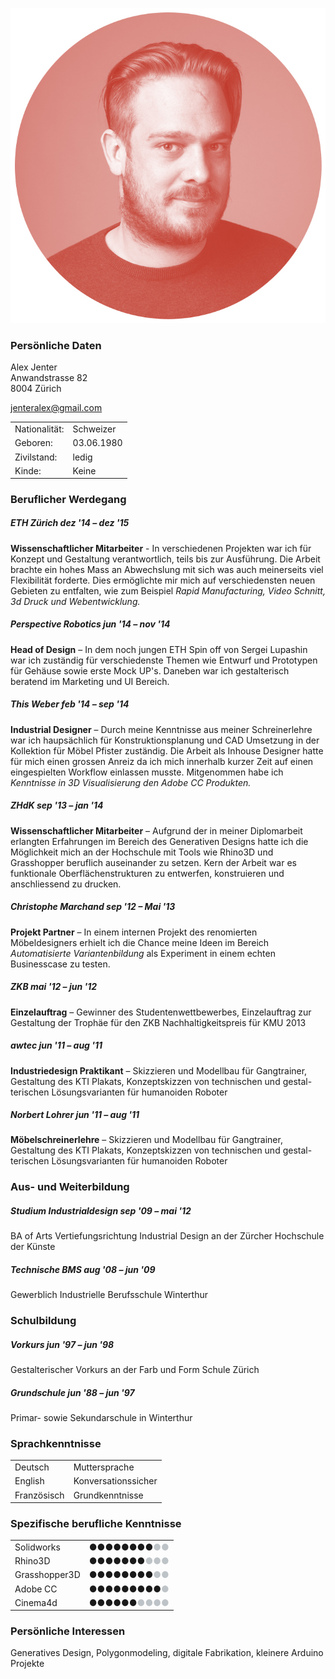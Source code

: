 ![](./img/foto-av.jpg)

### Persönliche Daten
Alex Jenter    
Anwandstrasse 82  
8004 Zürich

[jenteralex@gmail.com](mailto:jenteralex@gmail.com)

<table>
    <tr><td>Nationalität:</td> <td>Schweizer</td><tr>
    <tr><td>Geboren:</td>      <td>03.06.1980</td><tr>
    <tr><td>Zivilstand:</td>   <td>ledig</td><tr>
    <tr><td>Kinde:</td>        <td>Keine</td><tr>
</table>

### Beruflicher Werdegang

##### ETH Zürich <span class="right">dez '14 – dez '15</span>
**Wissenschaftlicher Mitarbeiter** - In verschiedenen Projekten war ich für Konzept und Gestaltung verantwortlich, teils bis zur Ausführung. Die Arbeit brachte ein hohes Mass an Abwechslung mit sich was auch meinerseits viel Flexibilität forderte. Dies ermöglichte mir mich auf verschiedensten neuen Gebieten zu entfalten, wie zum Beispiel *Rapid Manufacturing, Video Schnitt, 3d Druck und Webentwicklung.*

##### Perspective Robotics <span class="right">jun '14 – nov '14</span>
**Head of Design** – In dem noch jungen ETH Spin off von Sergei Lupashin war ich zuständig für verschiedenste Themen wie Entwurf und Prototypen für Gehäuse sowie erste Mock UP's. Daneben war ich gestalterisch beratend im Marketing und UI Bereich.

##### This Weber <span class="right">feb '14 – sep '14</span>
**Industrial Designer** – Durch meine Kenntnisse aus meiner Schreinerlehre war ich haupsächlich für Konstruktionsplanung und CAD Umsetzung in der Kollektion für Möbel Pfister zuständig. Die Arbeit als Inhouse Designer hatte für mich einen grossen Anreiz da ich mich innerhalb kurzer Zeit auf einen eingespielten Workflow einlassen musste. Mitgenommen habe ich *Kenntnisse in 3D Visualisierung den Adobe CC Produkten.*


##### ZHdK <span class="right">sep '13 – jan '14</span>
**Wissenschaftlicher Mitarbeiter** – Aufgrund der in meiner Diplomarbeit erlangten Erfahrungen im Bereich des Generativen Designs hatte ich die Möglichkeit mich an der Hochschule mit Tools wie Rhino3D und Grasshopper beruflich auseinander zu setzen. Kern der Arbeit war es funktionale Oberflächenstrukturen zu entwerfen, konstruieren und anschliessend zu drucken.

##### Christophe Marchand <span class="right">sep '12 – Mai '13</span>
**Projekt Partner** – In einem internen Projekt des renomierten Möbeldesigners erhielt ich die Chance meine Ideen im Bereich *Automatisierte Variantenbildung* als Experiment in einem echten Businesscase zu testen.

##### ZKB <span class="right">mai '12 – jun '12</span>
**Einzelauftrag** – Gewinner des Studentenwettbewerbes, Einzelauftrag zur Gestaltung der Trophäe für den ZKB Nachhaltigkeitspreis für KMU 2013

##### awtec <span class="right">jun '11 – aug '11</span>
**Industriedesign Praktikant** – Skizzieren und Modellbau für Gangtrainer, Gestaltung des KTI Plakats, Konzeptskizzen von technischen und gestal- terischen Lösungsvarianten für humanoiden Roboter

##### Norbert Lohrer <span class="right">jun '11 – aug '11</span>
**Möbelschreinerlehre** – Skizzieren und Modellbau für Gangtrainer, Gestaltung des KTI Plakats, Konzeptskizzen von technischen und gestal- terischen Lösungsvarianten für humanoiden Roboter


### Aus- und Weiterbildung
##### Studium Industrialdesign <span class="right">sep '09 – mai '12</span>
BA of Arts Vertiefungsrichtung Industrial Design an der Zürcher Hochschule der Künste
##### Technische BMS <span class="right">aug '08 – jun '09</span>
Gewerblich Industrielle Berufsschule Winterthur

### Schulbildung
##### Vorkurs <span class="right">jun '97 – jun '98</span>
Gestalterischer Vorkurs an der Farb und Form Schule Zürich
##### Grundschule <span class="right">jun '88 – jun '97</span>
Primar- sowie Sekundarschule in Winterthur




### Sprachkenntnisse
<table>
    <tr><td>Deutsch</td>      <td>Muttersprache</td><tr>
    <tr><td>English</td>      <td>Konversationssicher</td><tr>
    <tr><td>Französisch</td>  <td>Grundkenntnisse</td><tr>
</table>

### Spezifische berufliche Kenntnisse
<table>
    <tr><td>Solidworks</td>     <td>●●●●●●●●<span style="color: #bdc3c7;">●●</td><tr>
    <tr><td>Rhino3D</td>        <td>●●●●●●●<span style="color: #bdc3c7;">●●●</td><tr>
    <tr><td>Grasshopper3D</td>  <td>●●●●●●●●<span style="color: #bdc3c7;">●●</td><tr>
    <tr><td>Adobe CC</td>       <td>●●●●●●●●●<span style="color: #bdc3c7;">●</td><tr>        
    <tr><td>Cinema4d</td>       <td>●●●●●●<span style="color: #bdc3c7;">●●●●</td><tr>
</table>

### Persönliche Interessen
Generatives Design, Polygonmodeling, digitale Fabrikation, kleinere Arduino Projekte
<br><br><br><br><br><br><br><br><br><br>
